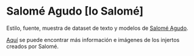 # Salomé Agudo [Io Salomé]

Estilo, fuente, muestra de dataset de texto y modelos de [Salomé Agudo](https://www.instagram.com/iosalome/).

[Aquí](https://bejucoo.github.io/injertos/participantes/salome) se puede encontrar más información e imágenes de los injertos creados por Salomé.